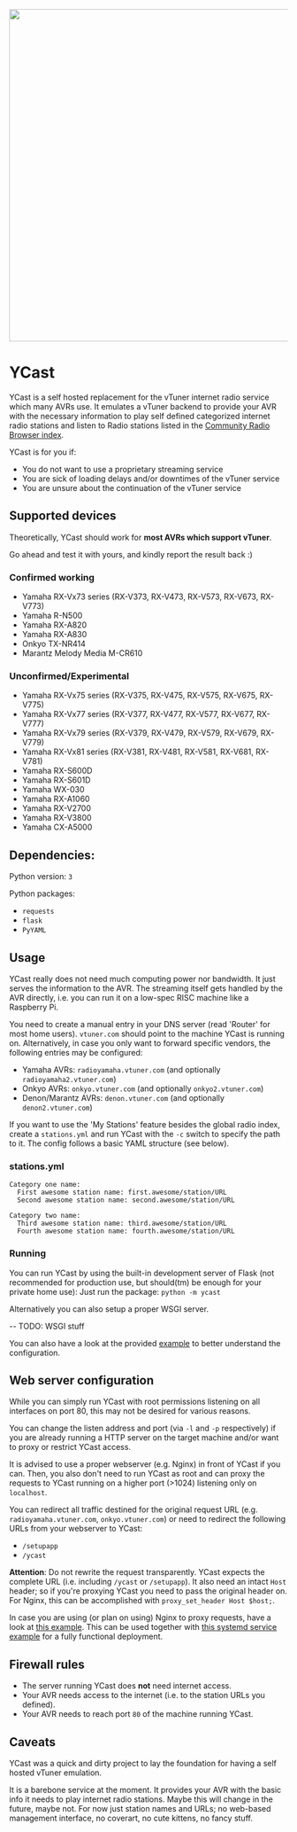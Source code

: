 <img src="https://image.ibb.co/iBY6hq/yamaha.png" width="600">

# YCast

YCast is a self hosted replacement for the vTuner internet radio service which many AVRs use.
It emulates a vTuner backend to provide your AVR with the necessary information to play self defined categorized internet radio stations and listen to Radio stations listed in the [Community Radio Browser index](http://www.radio-browser.info).

YCast is for you if:
 * You do not want to use a proprietary streaming service
 * You are sick of loading delays and/or downtimes of the vTuner service
 * You are unsure about the continuation of the vTuner service

## Supported devices

Theoretically, YCast should work for **most AVRs which support vTuner**.

Go ahead and test it with yours, and kindly report the result back :)

### Confirmed working

 * Yamaha RX-Vx73 series (RX-V373, RX-V473, RX-V573, RX-V673, RX-V773)
 * Yamaha R-N500
 * Yamaha RX-A820
 * Yamaha RX-A830
 * Onkyo TX-NR414
 * Marantz Melody Media M-CR610

### Unconfirmed/Experimental

 * Yamaha RX-Vx75 series (RX-V375, RX-V475, RX-V575, RX-V675, RX-V775)
 * Yamaha RX-Vx77 series (RX-V377, RX-V477, RX-V577, RX-V677, RX-V777)
 * Yamaha RX-Vx79 series (RX-V379, RX-V479, RX-V579, RX-V679, RX-V779)
 * Yamaha RX-Vx81 series (RX-V381, RX-V481, RX-V581, RX-V681, RX-V781)
 * Yamaha RX-S600D
 * Yamaha RX-S601D
 * Yamaha WX-030
 * Yamaha RX-A1060
 * Yamaha RX-V2700
 * Yamaha RX-V3800
 * Yamaha CX-A5000

## Dependencies:
Python version: `3`

Python packages:
 * `requests`
 * `flask`
 * `PyYAML`
 
## Usage

YCast really does not need much computing power nor bandwidth. It just serves the information to the AVR. The streaming
itself gets handled by the AVR directly, i.e. you can run it on a low-spec RISC machine like a Raspberry Pi.

You need to create a manual entry in your DNS server (read 'Router' for most home users). `vtuner.com` should point to the machine YCast is running on. Alternatively, in case you only want to forward specific vendors, the following entries may be configured:

  * Yamaha AVRs: `radioyamaha.vtuner.com` (and optionally `radioyamaha2.vtuner.com`)
  * Onkyo AVRs: `onkyo.vtuner.com` (and optionally `onkyo2.vtuner.com`)
  * Denon/Marantz AVRs: `denon.vtuner.com` (and optionally `denon2.vtuner.com`)

If you want to use the 'My Stations' feature besides the global radio index, create a `stations.yml` and run YCast with the `-c` switch to specify the path to it. The config follows a basic YAML structure (see below).

### stations.yml
```
Category one name:
  First awesome station name: first.awesome/station/URL
  Second awesome station name: second.awesome/station/URL

Category two name:
  Third awesome station name: third.awesome/station/URL
  Fourth awesome station name: fourth.awesome/station/URL
```   

### Running

You can run YCast by using the built-in development server of Flask (not recommended for production use, but should(tm) be enough for your private home use): Just run the package: `python -m ycast`

Alternatively you can also setup a proper WSGI server.

 -- TODO: WSGI stuff

You can also have a look at the provided [example](examples/stations.yml.example) to better understand the configuration.


## Web server configuration

While you can simply run YCast with root permissions listening on all interfaces on port 80, this may not be desired for various reasons.

You can change the listen address and port (via `-l` and `-p` respectively) if you are already running a HTTP server on the target machine
and/or want to proxy or restrict YCast access.

It is advised to use a proper webserver (e.g. Nginx) in front of YCast if you can.
Then, you also don't need to run YCast as root and can proxy the requests to YCast running on a higher port (>1024) listening only on `localhost`.

You can redirect all traffic destined for the original request URL (e.g. `radioyamaha.vtuner.com`, `onkyo.vtuner.com`) or need to redirect the following URLs from your webserver to YCast:
 * `/setupapp`
 * `/ycast`

__Attention__: Do not rewrite the request transparently. YCast expects the complete URL (i.e. including `/ycast` or `/setupapp`). It also need an intact `Host` header; so if you're proxying YCast you need to pass the original header on. For Nginx, this can be accomplished with `proxy_set_header Host $host;`.

In case you are using (or plan on using) Nginx to proxy requests, have a look at [this example](examples/nginx-ycast.conf.example).
This can be used together with [this systemd service example](examples/ycast.service.example) for a fully functional deployment.

## Firewall rules

 * The server running YCast does __not__ need internet access.
 * Your AVR needs access to the internet (i.e. to the station URLs you defined).
 * Your AVR needs to reach port `80` of the machine running YCast.

## Caveats

YCast was a quick and dirty project to lay the foundation for having a self hosted vTuner emulation.

It is a barebone service at the moment. It provides your AVR with the basic info it needs to play internet radio stations. 
Maybe this will change in the future, maybe not.
For now just station names and URLs; no web-based management interface, no coverart, no cute kittens, no fancy stuff.
